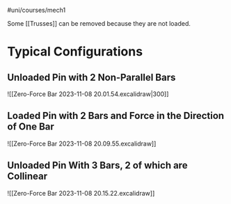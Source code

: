 #uni/courses/mech1 

Some [[Trusses]] can be removed because they are not loaded.

# Typical Configurations

## Unloaded Pin with 2 Non-Parallel Bars

![[Zero-Force Bar 2023-11-08 20.01.54.excalidraw|300]]

## Loaded Pin with 2 Bars and Force in the Direction of One Bar

![[Zero-Force Bar 2023-11-08 20.09.55.excalidraw]]

## Unloaded Pin With 3 Bars, 2 of which are Collinear

![[Zero-Force Bar 2023-11-08 20.15.22.excalidraw]]